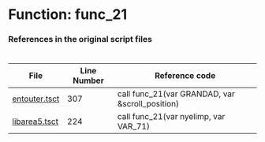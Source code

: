 # Function: func_21 
### References in the original script files

#

| File | Line Number | Reference code |
| --- | --- | --- |
| [entouter.tsct](../../../out/entouter.tsct#L307) | 307 | call func_21(var GRANDAD, var &scroll_position) |
| [libarea5.tsct](../../../out/libarea5.tsct#L224) | 224 | call func_21(var nyelimp, var VAR_71) |
